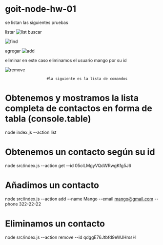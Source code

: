 # goit-node-hw-01
se listan las siguientes pruebas 

listar
![list](https://github.com/luisf756/goit-node-hw-01/assets/21212135/c782df76-4f3f-4688-acfc-e63a96fceb1c)
buscar

![find](https://github.com/luisf756/goit-node-hw-01/assets/21212135/94689ce0-df4b-476d-913a-cd7b7ee59fd8)


agregar
![add](https://github.com/luisf756/goit-node-hw-01/assets/21212135/3e7c51eb-220a-4a1b-aee1-d342f8e26989)

eliminar en este caso eliminamos el usuario mango por su id

![remove](https://github.com/luisf756/goit-node-hw-01/assets/21212135/e36b274e-9a9c-4880-8782-4fd3d6938ef2)

                       #la siguiente es la lista de comandos
# Obtenemos y mostramos la lista completa de contactos en forma de tabla (console.table)
node index.js --action list

# Obtenemos un contacto según su id
node src/index.js --action get --id 05olLMgyVQdWRwgKfg5J6

# Añadimos un contacto
node src/index.js --action add --name Mango --email mango@gmail.com --phone 322-22-22

# Eliminamos un contacto
node src/index.js --action remove --id qdggE76Jtbfd9eWJHrssH
